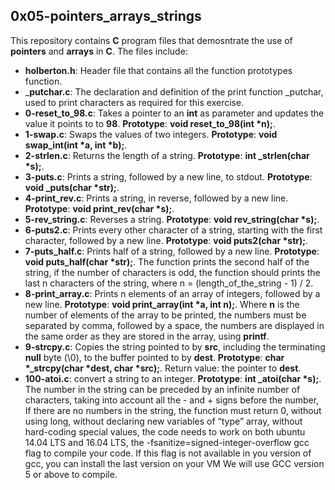 ## 0x05-pointers_arrays_strings
This repository contains __C__ program files that demosntrate the use of __pointers__ and __arrays__ in __C__. The files include:
- __holberton.h__: Header file that contains all the function prototypes function.
- ___putchar.c__: The declaration and definition of the print function _putchar, used to print characters as required for this exercise.
- __0-reset_to_98.c__: Takes a pointer to an __int__ as parameter and updates the value it points to to __98__. __Prototype__: __void reset_to_98(int *n);__.
- __1-swap.c__: Swaps the values of two integers. __Prototype__: __void swap_int(int *a, int *b);__.
- __2-strlen.c__: Returns the length of a string. __Prototype__: __int _strlen(char *s);__.
- __3-puts.c__: Prints a string, followed by a new line, to stdout. __Prototype__: __void _puts(char *str);__.
- __4-print_rev.c__: Prints a string, in reverse, followed by a new line. __Prototype__: __void print_rev(char *s);__.
- __5-rev_string.c__: Reverses a string. __Prototype__: __void rev_string(char *s);__.
- __6-puts2.c__: Prints every other character of a string, starting with the first character, followed by a new line. __Prototype__: __void puts2(char *str);__.
- __7-puts_half.c__: Prints half of a string, followed by a new line. __Prototype__: __void puts_half(char *str);__. The function prints the second half of the string, if the number of characters is odd, the function should prints the last n characters of the string, where n = (length_of_the_string - 1) / 2.
- __8-print_array.c__: Prints n elements of an array of integers, followed by a new line.
__Prototype__: __void print_array(int *a, int n);__. Where __n__ is the number of elements of the array to be printed, the numbers must be separated by comma, followed by a space, the numbers are displayed in the same order as they are stored in the array, using __printf__.
- __9-strcpy.c__: Copies the string pointed to by __src__, including the terminating __null__ byte (\0), to the buffer pointed to by __dest__. __Prototype__: __char *_strcpy(char *dest, char *src);__. Return value: the pointer to __dest__.
- __100-atoi.c__:  convert a string to an integer. __Prototype__: __int _atoi(char *s);__.
The number in the string can be preceded by an infinite number of characters, taking into account all the - and + signs before the number, If there are no numbers in the string, the function must return 0, without using long, without declaring new variables of “type” array, without hard-coding special values, the code needs to work on both ubuntu 14.04 LTS and 16.04 LTS, the -fsanitize=signed-integer-overflow gcc flag to compile your code. If this flag is not available in you version of gcc, you can install the last version on your VM
We will use GCC version 5 or above to compile.

